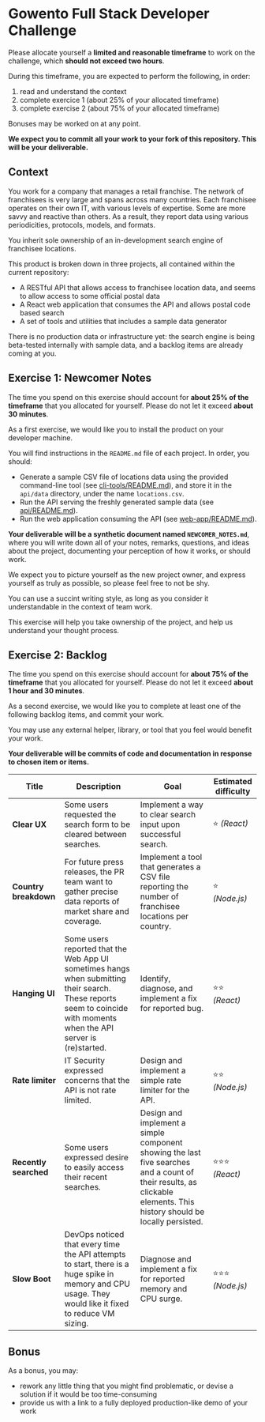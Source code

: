 # Gowento Full Stack Developer Challenge

Please allocate yourself a **limited and reasonable timeframe** to work on the challenge, which **should not exceed two hours**.

During this timeframe, you are expected to perform the following, in order:

1. read and understand the context
2. complete exercice 1 (about 25% of your allocated timeframe)
3. complete exercise 2 (about 75% of your allocated timeframe)

Bonuses may be worked on at any point.

**We expect you to commit all your work to your fork of this repository. This will be your deliverable.**

## Context

You work for a company that manages a retail franchise. The network of franchisees is very large and spans across many countries. Each franchisee operates on their own IT, with various levels of expertise. Some are more savvy and reactive than others. As a result, they report data using various periodicities, protocols, models, and formats.

You inherit sole ownership of an in-development search engine of franchisee locations.

This product is broken down in three projects, all contained within the current repository:

- A RESTful API that allows access to franchisee location data, and seems to allow access to some official postal data
- A React web application that consumes the API and allows postal code based search
- A set of tools and utilities that includes a sample data generator

There is no production data or infrastructure yet: the search engine is being beta-tested internally with sample data, and a backlog items are already coming at you.

## Exercise 1: Newcomer Notes

The time you spend on this exercise should account for **about 25% of the timeframe** that you allocated for yourself. Please do not let it exceed **about 30 minutes**.

As a first exercise, we would like you to install the product on your developer machine.

You will find instructions in the `README.md` file of each project. In order, you should:

- Generate a sample CSV file of locations data using the provided command-line tool (see [cli-tools/README.md](cli-tools/README.md)), and store it in the `api/data` directory, under the name `locations.csv`.
- Run the API serving the freshly generated sample data (see [api/README.md](api/README.md)).
- Run the web application consuming the API (see [web-app/README.md](web-app/README.md)).

**Your deliverable will be a synthetic document named `NEWCOMER_NOTES.md`**, where you will write down all of your notes, remarks, questions, and ideas about the project, documenting your perception of how it works, or should work.

We expect you to picture yourself as the new project owner, and express yourself as truly as possible, so please feel free to not be shy.

You can use a succint writing style, as long as you consider it understandable in the context of team work.

This exercise will help you take ownership of the project, and help us understand your thought process.

## Exercise 2: Backlog

The time you spend on this exercise should account for **about 75% of the timeframe** that you allocated for yourself. Please do not let it exceed **about 1 hour and 30 minutes**.

As a second exercise, we would like you to complete at least one of the following backlog items, and commit your work.

You may use any external helper, library, or tool that you feel would benefit your work.

**Your deliverable will be commits of code and documentation in response to chosen item or items.**

Title | Description | Goal | Estimated difficulty
--- | --- | --- | ---
**Clear UX** | Some users requested the search form to be cleared between searches. | Implement a way to clear search input upon successful search. | ⭐️ _(React)_
**Country breakdown** | For future press releases, the PR team want to gather precise data reports of market share and coverage. | Implement a tool that generates a CSV file reporting the number of franchisee locations per country. | ⭐️ _(Node.js)_
**Hanging UI** | Some users reported that the Web App UI sometimes hangs when submitting their search. These reports seem to coincide with moments when the API server is (re)started. | Identify, diagnose, and implement a fix for reported bug. | ⭐️⭐️ _(React)_
**Rate limiter** | IT Security expressed concerns that the API is not rate limited. | Design and implement a simple rate limiter for the API. | ⭐️⭐️ _(Node.js)_
**Recently searched** | Some users expressed desire to easily access their recent searches. | Design and implement a simple component showing the last five searches and a count of their results, as clickable elements. This history should be locally persisted. | ⭐️⭐️⭐️ _(React)_
**Slow Boot** | DevOps noticed that every time the API attempts to start, there is a huge spike in memory and CPU usage. They would like it fixed to reduce VM sizing. | Diagnose and implement a fix for reported memory and CPU surge. | ⭐️⭐️⭐️ _(Node.js)_

## Bonus

As a bonus, you may:

- rework any little thing that you might find problematic, or devise a solution if it would be too time-consuming
- provide us with a link to a fully deployed production-like demo of your work
